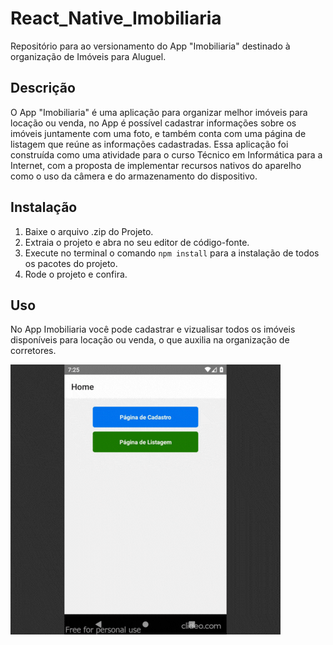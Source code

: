 # React_Native_Imobiliaria
Repositório para ao versionamento do App "Imobiliaria" destinado à organização de Imóveis para Aluguel.

## Descrição
O App "Imobiliaria" é uma aplicação para organizar melhor imóveis para locação ou venda, no App é 
possível cadastrar informações sobre os imóveis juntamente com uma foto, e também conta com uma 
página de listagem que reúne as informações cadastradas.
Essa aplicação foi construída como uma atividade para o curso Técnico em Informática para a Internet,
com a proposta de implementar recursos nativos do aparelho como o uso da câmera e do armazenamento do 
dispositivo.

## Instalação
1. Baixe o arquivo .zip do Projeto.
2. Extraia o projeto e abra no seu editor de código-fonte.
3. Execute no terminal o comando `npm install` para a instalação de todos os pacotes do projeto.
4. Rode o projeto e confira.

## Uso
No App Imobiliaria você pode cadastrar e vizualisar todos os imóveis disponíveis para locação ou venda,
o que auxilia na organização de corretores.

![Gif_Projeto_Imobiliaria](Gif_Projeto_Imobiliaria.gif)
